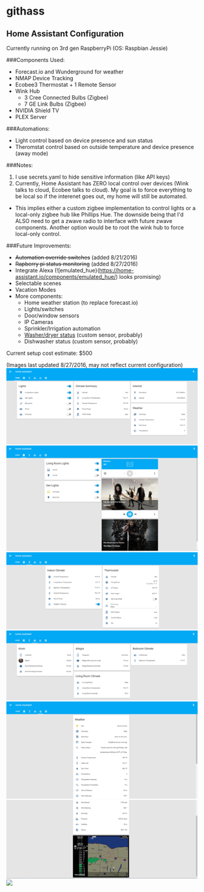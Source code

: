 # githass
## Home Assistant Configuration
Currently running on 3rd gen RaspberryPi (OS: Raspbian Jessie)

###Components Used:
- Forecast.io and Wunderground for weather
- NMAP Device Tracking
- Ecobee3 Thermostat + 1 Remote Sensor
- Wink Hub
  - 3 Cree Connected Bulbs (Zigbee)
  -  7 GE Link Bulbs (Zigbee)
- NVIDIA Shield TV
- PLEX Server

###Automations:
- Light control based on device presence and sun status
- Theromstat control based on outside temperature and device presence (away mode)

###Notes:
1. I use secrets.yaml to hide sensitive information (like API keys)
2. Currently, Home Assistant has ZERO local control over devices (Wink talks to cloud, Ecobee talks to cloud).  My goal is to force everything to be local so if the interenet goes out, my home will still be automated.
  * This implies either a custom zigbee implementation to control lights or a local-only zigbee hub like Phillips Hue.  The downside being that I'd ALSO need to get a zwave radio to interface with future zwave components.  Another option would be to root the wink hub to force local-only control.
 
###Future Improvements:
- ~~Automation override switches~~ (added 8/21/2016)
- ~~Rapberry pi status monitoring~~ (added 8/27/2016)
- Integrate Alexa (![emulated_hue}(https://home-assistant.io/components/emulated_hue/) looks promising)
- Selectable scenes
- Vacation Modes
- More components:
  - Home weather station (to replace forecast.io)
  - Lights/switches
  - Door/window sensors
  - IP Cameras
  - Sprinkler/Irrigation automation
  - [Washer/dryer status](https://home-assistant.io/blog/2016/08/03/laundry-automation-update/) (custom sensor, probably)
  - Dishwasher status (custom sensor, probably)
  
Current setup cost estimate: $500 

(Images last updated 8/27/2016, may not reflect current configuration)
![](https://github.com/fronzbot/githass/blob/master/images/ha_home_page.png)
![](https://github.com/fronzbot/githass/blob/master/images/ha_media.png)
![](https://github.com/fronzbot/githass/blob/master/images/ha_thermostat.png)
![](https://github.com/fronzbot/githass/blob/master/images/ha_presence.png)
![](https://github.com/fronzbot/githass/blob/master/images/ha_weather1.png)
![](https://github.com/fronzbot/githass/blob/master/images/ha_weather2.png)
![](https://github.com/fronzbot/githass/blob/master/images/ha_presences.png)
